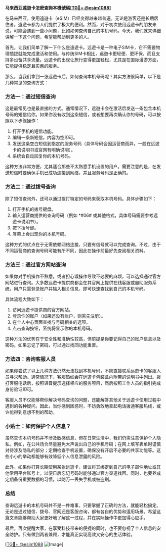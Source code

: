 **马来西亚遠遊卡怎麽查詢本機號碼[[TG💪+ @esim1088](https://t.me/s/esim1088)]**

在马来西亚，使用遠遊卡（eSIM）已经变得越来越普遍。无论是游客还是长期居住者，遠遊卡都为人们提供了极大的便利。然而，对于初次使用远遊卡的朋友来说，可能会遇到一些小问题，比如如何查询自己的本机号码。今天，我们就来详细讲解一下这个问题，希望能帮助到更多的人。

首先，让我们简单了解一下什么是遠遊卡。远遊卡是一种电子SIM卡，它不需要物理插拔就能完成激活和使用。与传统SIM卡相比，远遊卡更轻便、更环保，而且支持多设备共享流量。远遊卡的出现让旅行变得更加轻松，尤其是在国际漫游方面，它能提供稳定且实惠的服务。

那么，当我们拿到一张远遊卡后，如何查询本机号码呢？其实方法很简单，以下是几种常见的查询方式：

### 方法一：通过短信查询

这是最常见也是最直接的方式。通常情况下，远遊卡会在激活后发送一条包含本机号码的短信给你。如果你没有收到这条短信，或者想要再次确认你的号码，可以按照以下步骤操作：

1. 打开手机的短信功能。
2. 编辑一条新短信，内容为空即可。
3. 发送这条空白短信到指定的服务号码（具体号码会因运营商而异，一般在远遊卡的说明书或官网有明确说明）。
4. 系统会自动回复你的本机号码。

这种方法非常方便，尤其适合那些不太熟悉手机设置的用户。需要注意的是，在发送短信时要确保手机已成功连接到网络，并且服务号码是正确的。

### 方法二：通过拨号查询

除了短信查询外，还可以通过拨打特定的号码来获取本机号码。具体步骤如下：

1. 打开手机的拨号键盘。
2. 输入运营商提供的查询号码（例如 *#06# 或其他格式，具体号码需要参考远遊卡说明书）。
3. 按下拨号键。
4. 屏幕上会出现你的本机号码。

这种方式的优点在于无需依赖网络连接，只要有信号就可以完成查询。不过，由于不同运营商的查询号码可能有所不同，因此在操作前最好先查阅相关资料。

### 方法三：通过官方网站查询

如果你对手机操作不熟悉，或者担心误操作导致不必要的麻烦，可以选择通过官方网站进行查询。大多数远遊卡提供商都会在其官网上提供在线客服或自助服务系统，用户只需登录账户并输入相关信息，即可快速查找到自己的本机号码。

具体流程大致如下：
1. 访问远遊卡提供商的官方网站。
2. 登录你的账户（如果还没有账户，则需先注册）。
3. 在个人中心页面查找与号码相关的选项。
4. 点击查询按钮，系统将显示你的本机号码。

这种方法的优势在于安全性和准确性较高，但前提是你要记得自己的账户信息以及密码。如果忘记了密码，可以通过找回功能重置。

### 方法四：咨询客服人员

如果你尝试了以上几种方法仍然无法找到本机号码，不妨直接联系远遊卡的客服人员寻求帮助。通常情况下，客服热线会在远遊卡包装盒内附带的说明书中列出。拨打客服电话后，按照语音提示选择相应的服务项目，然后按照工作人员的指引完成身份验证即可。

客服人员不仅能够帮你解决号码查询的问题，还能解答其他关于远遊卡使用过程中遇到的各种疑问。因此，当你感到困惑时，不妨勇敢地拿起电话拨通客服热线，或许能得到意想不到的帮助。

### 小贴士：如何保护个人信息？

虽然查询本机号码并不涉及敏感信息，但在日常生活中，我们仍需注意保护个人隐私。例如，在公共场合尽量避免大声说出自己的手机号码；在网上填写表单时谨慎对待涉及隐私的部分；定期检查手机设置，确保没有开启不必要的共享功能等。这些小小的举动都能够有效降低个人信息泄露的风险。

此外，如果你打算长期使用某张远遊卡，建议将其绑定到自己的电子邮件地址或其他常用平台账号上，以便日后忘记号码时能够通过官方渠道找回。同时，也要养成定期备份重要数据的习惯，以防万一丢失手机或被盗刷。

### 总结

查询远遊卡的本机号码并不是一件难事，只要掌握了正确的方法，就能轻松搞定。无论是通过短信、拨号、官网还是客服咨询，都有各自的优势和适用场景。希望这篇文章能够帮助大家更好地了解这一过程，并在实际操作中更加得心应手。

最后，再次提醒大家，在享受科技带来的便捷的同时，也不要忽视了个人信息的安全防护。只有做到两者兼顾，才能真正实现高效又安心的生活体验。

[[TG💪+ @esim1088](https://t.me/s/esim1088) ![Image](https://i.postimg.cc/4NQfJmqS/Snipaste-2025-05-13-00-14-12.png)]
